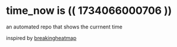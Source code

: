 # time_now is (( 1734066000706 ))

an automated repo that shows the currnent time

inspired by [breakingheatmap](https://github.com/breakingheatmap/breakingheatmap)